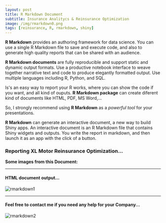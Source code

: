 ```yaml
---
layout: post
title: R Markdown Document
subtitle: Insurance Analitycs & Reinsurance Optimization
image: /img/rmarkdown0.png
tags: [reinsurance, R, rmarkdown, shiny]
---
```


**R Markdown** provides an authoring framework for data science. You can use a single R Markdown file to save and execute code, and also to generate high quality reports that can be shared with an audience.

**R Markdown documents** are fully reproducible and support static and dynamic output formats. Use a productive notebook interface to weave together narrative text and code to produce elegantly formatted output. Use multiple languages including R, Python, and SQL.

Is's an easy way to report your R works, where you can show the code if you want, and all kind of ouputs. **R Markdown package** can create diferent kind of documents like HTML, PDF, MS Word,...  

So, I strongly recommend using  **R Markdown** [](https://rmarkdown.rstudio.com/) as a *powerful tool* for your presentations.

**R Markdown** can generate an interactive document, a new way to build Shiny apps. An interactive document is an R Markdown file that contains Shiny widgets and outputs. You write the report in markdown, and then launch it as an app with the click of a button.

### Reporting XL Motor Reinsurance Optimization...
**Some images from this Document:**
* * *
#### HTML document output...
![rmarkdown1](http://i63.tinypic.com/35iu3nr.png)
* * *
#### Feel free to contact me if you need any help for your Company...
![rmarkdown2](http://i64.tinypic.com/10cvhbb.png)
